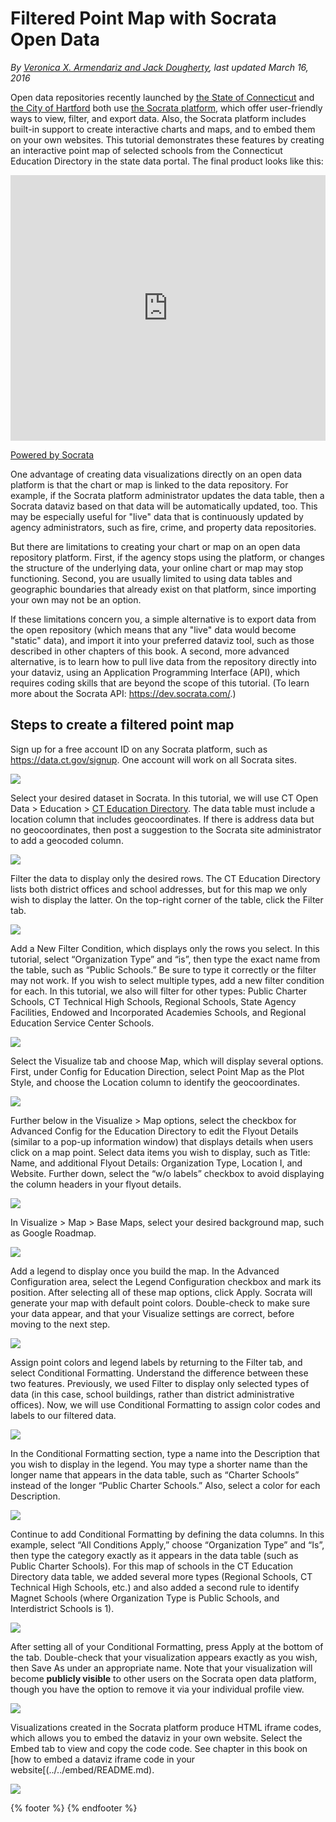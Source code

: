 # Filtered Point Map with Socrata Open Data

*By [Veronica X. Armendariz and Jack Dougherty](../../introduction/who.md), last updated March 16, 2016*

Open data repositories recently launched by [the State of Connecticut](http://data.ct.gov) and [the City of Hartford](http://data.hartford.gov) both use [the Socrata platform](http://www.socrata.com), which offer user-friendly ways to view, filter, and export data. Also, the Socrata platform includes built-in support to create interactive charts and maps, and to embed them on your own websites. This tutorial demonstrates these features by creating an interactive point map of selected schools from the Connecticut Education Directory in the state data portal. The final product looks like this:

<div><iframe width="100%" title="CT Schools Map 2015" height="425px" src="https://data.ct.gov/w/qzq5-hbms/wqz6-rhce?cur=xi3jnhM8SI_&from=root" frameborder="0"scrolling="no"><a href="https://data.ct.gov/Education/CT-Schools-Map-2015/qzq5-hbms" title="CT Schools Map 2015" target="_blank">CT Schools Map 2015</a></iframe><p><a href="http://www.socrata.com/" target="_blank">Powered by Socrata</a></p></div>

One advantage of creating data visualizations directly on an open data platform is that the chart or map is linked to the data repository. For example, if the Socrata platform administrator updates the data table, then a Socrata dataviz based on that data will be automatically updated, too. This may be especially useful for "live" data that is continuously updated by agency administrators, such as fire, crime, and property data repositories.

But there are limitations to creating your chart or map on an open data repository platform. First, if the agency stops using the platform, or changes the structure of the underlying data, your online chart or map may stop functioning. Second, you are usually limited to using data tables and geographic boundaries that already exist on that platform, since importing your own may not be an option.

If these limitations concern you, a simple alternative is to export data from the open repository (which means that any "live" data would become "static" data), and import it into your preferred dataviz tool, such as those described in other chapters of this book. A second, more advanced alternative, is to learn how to pull live data from the repository directly into your dataviz, using an Application Programming Interface (API), which requires coding skills that are beyond the scope of this tutorial. (To learn more about the Socrata API: https://dev.socrata.com/.)

## Steps to create a filtered point map
Sign up for a free account ID on any Socrata platform, such as https://data.ct.gov/signup. One account will work on all Socrata sites.

![](SocrataMap1.png)

Select your desired dataset in Socrata. In this tutorial, we will use CT Open Data > Education > [CT Education Directory](https://data.ct.gov/Education/Education-Directory/9k2y-kqxn). The data table must include a location column that includes geocoordinates. If there is address data but no geocoordinates, then post a suggestion to the Socrata site administrator to add a geocoded column.

![](SocrataMap2.png)

Filter the data to display only the desired rows. The CT Education Directory lists both district offices and school addresses, but for this map we only wish to display the latter. On the top-right corner of the table, click the Filter tab.

![](SocrataMap3.png)

Add a New Filter Condition, which displays only the rows you select. In this tutorial, select “Organization Type” and “is”, then type the exact name from the table, such as “Public Schools.” Be sure to type it correctly or the filter may not work. If you wish to select multiple types, add a new filter condition for each. In this tutorial, we also will filter for other types: Public Charter Schools, CT Technical High Schools, Regional Schools, State Agency Facilities, Endowed and Incorporated Academies Schools, and Regional Education Service Center Schools.

![](SocrataMap4.png)

Select the Visualize tab and choose Map, which will display several options. First, under Config for Education Direction, select Point Map as the Plot Style, and choose the Location column to identify the geocoordinates.

![](SocrataMap5.png)

Further below in the Visualize > Map options, select the checkbox for Advanced Config for the Education Directory to edit the Flyout Details (similar to a pop-up information window) that displays details when users click on a map point. Select data items you wish to display, such as Title: Name, and additional Flyout Details: Organization Type, Location I, and Website. Further down, select the “w/o labels” checkbox to avoid displaying the column headers in your flyout details.

![](SocrataMap6.png)

In Visualize > Map > Base Maps, select your desired background map, such as Google Roadmap.

![](SocrataMap7.png)

Add a legend to display once you build the map. In the Advanced Configuration area, select the Legend Configuration checkbox and mark its position. After selecting all of these map options, click Apply. Socrata will generate your map with default point colors. Double-check to make sure your data appear, and that your Visualize settings are correct, before moving to the next step.

![](SocrataMap8.png)

Assign point colors and legend labels by returning to the Filter tab, and select Conditional Formatting. Understand the difference between these two features. Previously, we used Filter to display only selected types of data (in this case, school buildings, rather than district administrative offices). Now, we will use Conditional Formatting to assign color codes and labels to our filtered data.

![](SocrataMap9.png)

In the Conditional Formatting section, type a name into the Description that you wish to display in the legend. You may type a shorter name than the longer name that appears in the data table, such as “Charter Schools” instead of the longer “Public Charter Schools.” Also, select a color for each Description.

![](SocrataMap10.png)

Continue to add Conditional Formatting by defining the data columns. In this example, select “All Conditions Apply,” choose “Organization Type” and “Is”, then type the category exactly as it appears in the data table (such as Public Charter Schools). For this map of schools in the CT Education Directory data table, we added several more types (Regional Schools, CT Technical High Schools, etc.) and also added a second rule to identify Magnet Schools (where Organization Type is Public Schools, and Interdistrict Schools is 1).

![](SocrataMap11.png)

After setting all of your Conditional Formatting, press Apply at the bottom of the tab. Double-check that your visualization appears exactly as you wish, then Save As under an appropriate name. Note that your visualization will become **publicly visible** to other users on the Socrata open data platform, though you have the option to remove it via your individual profile view.

![](SocrataMap12.png)

Visualizations created in the Socrata platform produce HTML iframe codes, which allows you to embed the dataviz in your own website. Select the Embed tab to view and copy the code code. See chapter in this book on [how to embed a dataviz iframe code in your website[(../../embed/README.md).

![](SocrataMap13.jpg)

{% footer %}
{% endfooter %}
